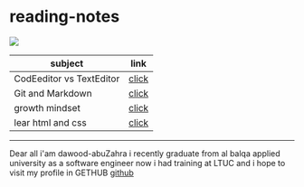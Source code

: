 # reading-notes


![](https://i2.wp.com/alghad.com/wp-content/uploads/2020/04/LTUC-Logo.png?fit=1798%2C1189&ssl=1)

|       subject      |              link        |
| -----------        | -----------              |
| CodEeditor vs TextEditor| [click](class.md)   |
| Git and Markdown   |[click](class1.md)        |
| growth mindset     |        [click](bb.md)    |
| lear html and css  |   [click](class2.md)     |


****
Dear all i'am dawood-abuZahra i recently graduate from al balqa applied university as a software engineer now i had training at LTUC and i hope to visit  my profile in GETHUB [github](https://github.com/abuzahra98)
